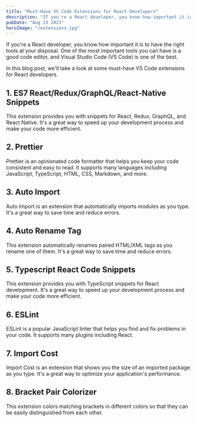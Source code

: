 ```yaml
---
title: "Must-Have VS Code Extensions for React Developers"
description: "If you're a React developer, you know how important it is to have the right tools at your disposal. One of the most important tools you can have is a good code editor, and Visual Studio Code (VS Code) is one of the best."
pubDate: "Aug 23 2023"
heroImage: "/extensions.jpg"
---
```


If you're a React developer, you know how important it is to have the right tools at your disposal. One of the most important tools you can have is a good code editor, and Visual Studio Code (VS Code) is one of the best.

In this blog post, we'll take a look at some must-have VS Code extensions for React developers.

## 1. ES7 React/Redux/GraphQL/React-Native Snippets

This extension provides you with snippets for React, Redux, GraphQL, and React Native. It's a great way to speed up your development process and make your code more efficient.

## 2. Prettier

Prettier is an opinionated code formatter that helps you keep your code consistent and easy to read. It supports many languages including JavaScript, TypeScript, HTML, CSS, Markdown, and more.

## 3. Auto Import

Auto Import is an extension that automatically imports modules as you type. It's a great way to save time and reduce errors.

## 4. Auto Rename Tag

This extension automatically renames paired HTML/XML tags as you rename one of them. It's a great way to save time and reduce errors.

## 5. Typescript React Code Snippets

This extension provides you with TypeScript snippets for React development. It's a great way to speed up your development process and make your code more efficient.

## 6. ESLint

ESLint is a popular JavaScript linter that helps you find and fix problems in your code. It supports many plugins including React.

## 7. Import Cost

Import Cost is an extension that shows you the size of an imported package as you type. It's a great way to optimize your application's performance.

## 8. Bracket Pair Colorizer

This extension colors matching brackets in different colors so that they can be easily distinguished from each other.
